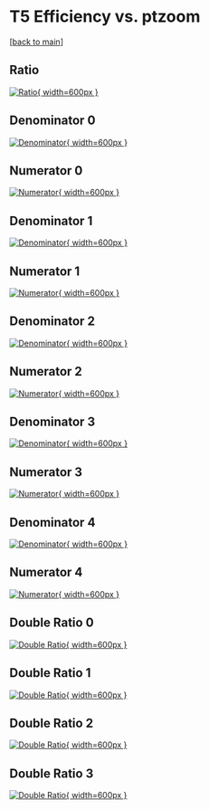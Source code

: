 # T5 Efficiency vs. ptzoom

[[back to main](./)]



## Ratio

[![Ratio](../mtv/var/T5_xtr_321_1_eff_ptzoom.png){ width=600px }](../mtv/var/T5_xtr_321_1_eff_ptzoom.pdf)

## Denominator 0

[![Denominator](../mtv/den/T5_xtr_321_1_eff_ptzoom_den0.png){ width=600px }](../mtv/den/T5_xtr_321_1_eff_ptzoom_den0.pdf)

## Numerator 0

[![Numerator](../mtv/num/T5_xtr_321_1_eff_ptzoom_num0.png){ width=600px }](../mtv/num/T5_xtr_321_1_eff_ptzoom_num0.pdf)

## Denominator 1

[![Denominator](../mtv/den/T5_xtr_321_1_eff_ptzoom_den1.png){ width=600px }](../mtv/den/T5_xtr_321_1_eff_ptzoom_den1.pdf)

## Numerator 1

[![Numerator](../mtv/num/T5_xtr_321_1_eff_ptzoom_num1.png){ width=600px }](../mtv/num/T5_xtr_321_1_eff_ptzoom_num1.pdf)

## Denominator 2

[![Denominator](../mtv/den/T5_xtr_321_1_eff_ptzoom_den2.png){ width=600px }](../mtv/den/T5_xtr_321_1_eff_ptzoom_den2.pdf)

## Numerator 2

[![Numerator](../mtv/num/T5_xtr_321_1_eff_ptzoom_num2.png){ width=600px }](../mtv/num/T5_xtr_321_1_eff_ptzoom_num2.pdf)

## Denominator 3

[![Denominator](../mtv/den/T5_xtr_321_1_eff_ptzoom_den3.png){ width=600px }](../mtv/den/T5_xtr_321_1_eff_ptzoom_den3.pdf)

## Numerator 3

[![Numerator](../mtv/num/T5_xtr_321_1_eff_ptzoom_num3.png){ width=600px }](../mtv/num/T5_xtr_321_1_eff_ptzoom_num3.pdf)

## Denominator 4

[![Denominator](../mtv/den/T5_xtr_321_1_eff_ptzoom_den4.png){ width=600px }](../mtv/den/T5_xtr_321_1_eff_ptzoom_den4.pdf)

## Numerator 4

[![Numerator](../mtv/num/T5_xtr_321_1_eff_ptzoom_num4.png){ width=600px }](../mtv/num/T5_xtr_321_1_eff_ptzoom_num4.pdf)

## Double Ratio 0

[![Double Ratio](../mtv/ratio/T5_xtr_321_1_eff_ptzoom_ratio0.png){ width=600px }](../mtv/ratio/T5_xtr_321_1_eff_ptzoom_ratio0.pdf)

## Double Ratio 1

[![Double Ratio](../mtv/ratio/T5_xtr_321_1_eff_ptzoom_ratio1.png){ width=600px }](../mtv/ratio/T5_xtr_321_1_eff_ptzoom_ratio1.pdf)

## Double Ratio 2

[![Double Ratio](../mtv/ratio/T5_xtr_321_1_eff_ptzoom_ratio2.png){ width=600px }](../mtv/ratio/T5_xtr_321_1_eff_ptzoom_ratio2.pdf)

## Double Ratio 3

[![Double Ratio](../mtv/ratio/T5_xtr_321_1_eff_ptzoom_ratio3.png){ width=600px }](../mtv/ratio/T5_xtr_321_1_eff_ptzoom_ratio3.pdf)

